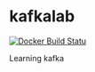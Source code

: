 # kafkalab
[![Docker Build Statu](https://img.shields.io/docker/build/jrottenberg/ffmpeg.svg)](https://hub.docker.com/r/findcoo/kafkalab/builds/)

Learning kafka

